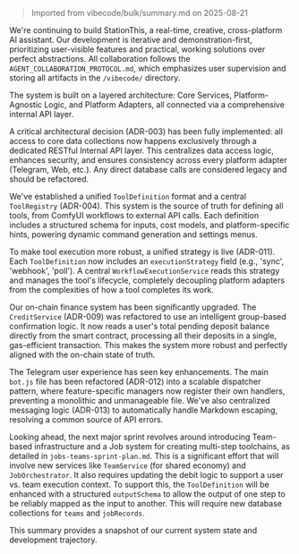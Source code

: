 > Imported from vibecode/bulk/summary.md on 2025-08-21

We're continuing to build StationThis, a real-time, creative, cross-platform AI assistant. Our development is iterative and demonstration-first, prioritizing user-visible features and practical, working solutions over perfect abstractions. All collaboration follows the `AGENT_COLLABORATION_PROTOCOL.md`, which emphasizes user supervision and storing all artifacts in the `/vibecode/` directory.

The system is built on a layered architecture: Core Services, Platform-Agnostic Logic, and Platform Adapters, all connected via a comprehensive internal API layer.

A critical architectural decision (ADR-003) has been fully implemented: all access to core data collections now happens exclusively through a dedicated RESTful Internal API layer. This centralizes data access logic, enhances security, and ensures consistency across every platform adapter (Telegram, Web, etc.). Any direct database calls are considered legacy and should be refactored.

We've established a unified `ToolDefinition` format and a central `ToolRegistry` (ADR-004). This system is the source of truth for defining all tools, from ComfyUI workflows to external API calls. Each definition includes a structured schema for inputs, cost models, and platform-specific hints, powering dynamic command generation and settings menus.

To make tool execution more robust, a unified strategy is live (ADR-011). Each `ToolDefinition` now includes an `executionStrategy` field (e.g., 'sync', 'webhook', 'poll'). A central `WorkflowExecutionService` reads this strategy and manages the tool's lifecycle, completely decoupling platform adapters from the complexities of how a tool completes its work.

Our on-chain finance system has been significantly upgraded. The `CreditService` (ADR-009) was refactored to use an intelligent group-based confirmation logic. It now reads a user's total pending deposit balance directly from the smart contract, processing all their deposits in a single, gas-efficient transaction. This makes the system more robust and perfectly aligned with the on-chain state of truth.

The Telegram user experience has seen key enhancements. The main `bot.js` file has been refactored (ADR-012) into a scalable dispatcher pattern, where feature-specific managers now register their own handlers, preventing a monolithic and unmanageable file. We've also centralized messaging logic (ADR-013) to automatically handle Markdown escaping, resolving a common source of API errors.

Looking ahead, the next major sprint revolves around introducing Team-based infrastructure and a Job system for creating multi-step toolchains, as detailed in `jobs-teams-sprint-plan.md`. This is a significant effort that will involve new services like `TeamService` (for shared economy) and `JobOrchestrator`. It also requires updating the debit logic to support a user vs. team execution context. To support this, the `ToolDefinition` will be enhanced with a structured `outputSchema` to allow the output of one step to be reliably mapped as the input to another. This will require new database collections for `teams` and `jobRecords`.

This summary provides a snapshot of our current system state and development trajectory. 